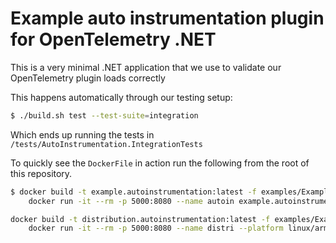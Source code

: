 # Example auto instrumentation plugin for OpenTelemetry .NET

This is a very minimal .NET application that we use to validate our OpenTelemetry plugin loads correctly

This happens automatically through our testing setup:

```bash
$ ./build.sh test --test-suite=integration
```

Which ends up running the tests in `/tests/AutoInstrumentation.IntegrationTests`

To quickly see the `DockerFile` in action run the following from the root of this repository.

```bash
$ docker build -t example.autoinstrumentation:latest -f examples/Example.AutoInstrumentation/Dockerfile --no-cache . && \
    docker run -it --rm -p 5000:8080 --name autoin example.autoinstrumentation:latest
```

```bash
docker build -t distribution.autoinstrumentation:latest -f examples/Example.AutoInstrumentation/distribution.Dockerfile --platform linux/arm64 --no-cache . && \
    docker run -it --rm -p 5000:8080 --name distri --platform linux/arm64 distribution.autoinstrumentation:latest
```